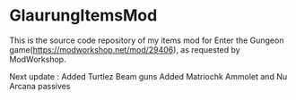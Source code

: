 # GlaurungItemsMod

This is the source code repository of my items mod for Enter the Gungeon game(https://modworkshop.net/mod/29406), as requested by ModWorkshop.

Next update : 
Added Turtlez Beam guns
Added Matriochk Ammolet and Nu Arcana passives
